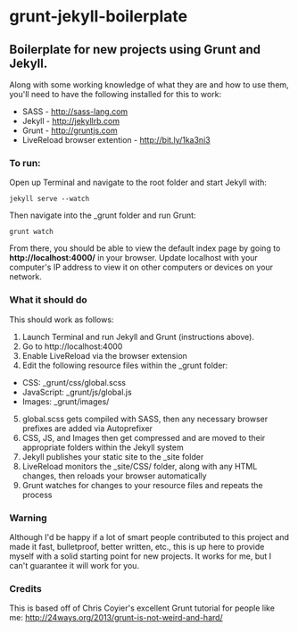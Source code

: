 grunt-jekyll-boilerplate
========================

## Boilerplate for new projects using Grunt and Jekyll.

Along with some working knowledge of what they are and how to use them, you'll need to have the following installed for this to work:

* SASS - http://sass-lang.com
* Jekyll - http://jekyllrb.com
* Grunt - http://gruntjs.com
* LiveReload browser extention - http://bit.ly/1ka3ni3

### To run:

Open up Terminal and navigate to the root folder and start Jekyll with:

```
jekyll serve --watch
```

Then navigate into the _grunt folder and run Grunt:

```
grunt watch
```

From there, you should be able to view the default index page by going to **http://localhost:4000/** in your browser. Update localhost with your computer's IP address to view it on other computers or devices on your network.

### What it should do

This should work as follows:

1. Launch Terminal and run Jekyll and Grunt (instructions above).
2. Go to http://localhost:4000
3. Enable LiveReload via the browser extension
4. Edit the following resource files within the _grunt folder:
  * CSS: _grunt/css/global.scss
  * JavaScript: _grunt/js/global.js
  * Images: _grunt/images/
5. global.scss gets compiled with SASS, then any necessary browser prefixes are added via Autoprefixer
6. CSS, JS, and Images then get compressed and are moved to their appropriate folders within the Jekyll system
7. Jekyll publishes your static site to the _site folder
8. LiveReload monitors the _site/CSS/ folder, along with any HTML changes, then reloads your browser automatically
9. Grunt watches for changes to your resource files and repeats the process

### Warning

Although I'd be happy if a lot of smart people contributed to this project and made it fast, bulletproof, better written, etc., this is up here to provide myself with a solid starting point for new projects. It works for me, but I can't guarantee it will work for you.

### Credits

This is based off of Chris Coyier's excellent Grunt tutorial for people like me: http://24ways.org/2013/grunt-is-not-weird-and-hard/


